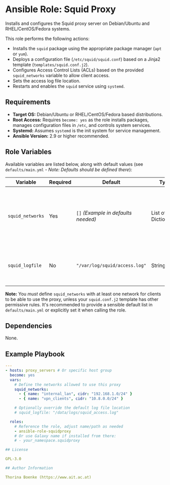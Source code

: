 # Ansible Role: Squid Proxy 

Installs and configures the Squid proxy server on Debian/Ubuntu and RHEL/CentOS/Fedora systems.

This role performs the following actions:

*   Installs the `squid` package using the appropriate package manager (`apt` or `yum`).
*   Deploys a configuration file (`/etc/squid/squid.conf`) based on a Jinja2 template (`templates/squid.conf.j2`).
*   Configures Access Control Lists (ACLs) based on the provided `squid_networks` variable to allow client access.
*   Sets the access log file location.
*   Restarts and enables the `squid` service using `systemd`.

## Requirements

*   **Target OS:** Debian/Ubuntu or RHEL/CentOS/Fedora based distributions.
*   **Root Access:** Requires `become: yes` as the role installs packages, manages configuration files in `/etc`, and controls system services.
*   **Systemd:** Assumes `systemd` is the init system for service management.
*   **Ansible Version:** 2.9 or higher recommended.

## Role Variables

Available variables are listed below, along with default values (see `defaults/main.yml` - *Note: Defaults should be defined there*):

| Variable        | Required | Default                             | Type                | Description                                                                               |
| --------------- | -------- | ----------------------------------- | ------------------- | ----------------------------------------------------------------------------------------- |
| `squid_networks`| Yes      | `[]` *(Example in defaults needed)* | List of Dictionaries | A list of network definitions allowed access. Each dict needs `name` (ACL name) and `cidr`. |
| `squid_logfile` | No       | `"/var/log/squid/access.log"`       | String              | The full path to the Squid access log file specified in the configuration.                |

**Note:** You *must* define `squid_networks` with at least one network for clients to be able to use the proxy, unless your `squid.conf.j2` template has other permissive rules. It's recommended to provide a sensible default list in `defaults/main.yml` or explicitly set it when calling the role.

## Dependencies

None.

## Example Playbook

```yaml
---
- hosts: proxy_servers # Or specific host group
  become: yes
  vars:
    # Define the networks allowed to use this proxy
    squid_networks:
      - { name: "internal_lan", cidr: "192.168.1.0/24" }
      - { name: "vpn_clients", cidr: "10.8.0.0/24" }

    # Optionally override the default log file location
    # squid_logfile: "/data/logs/squid_access.log"

  roles:
    # Reference the role, adjust name/path as needed
    - ansible-role-squidproxy
    # Or use Galaxy name if installed from there:
    # - your_namespace.squidproxy

## License

GPL-3.0

## Author Information

Thorina Boenke (https://www.ait.ac.at)
